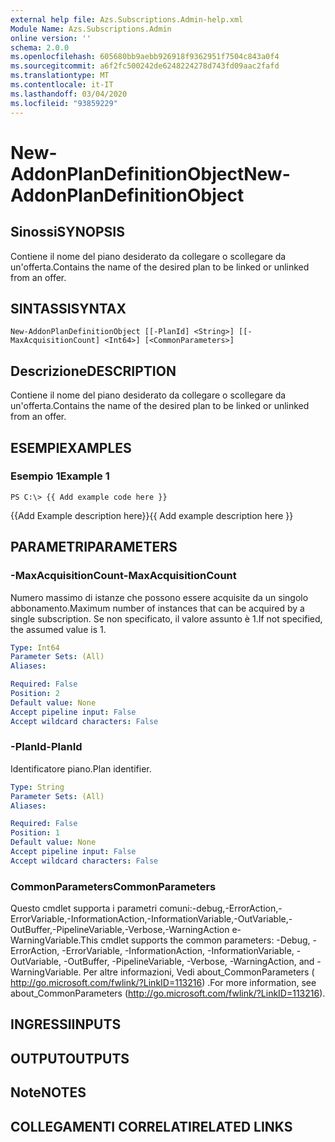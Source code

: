 ```yaml
---
external help file: Azs.Subscriptions.Admin-help.xml
Module Name: Azs.Subscriptions.Admin
online version: ''
schema: 2.0.0
ms.openlocfilehash: 605680bb9aebb926918f9362951f7504c843a0f4
ms.sourcegitcommit: a6f2fc500242de6248224278d743fd09aac2fafd
ms.translationtype: MT
ms.contentlocale: it-IT
ms.lasthandoff: 03/04/2020
ms.locfileid: "93859229"
---
```

# <span data-ttu-id="8108e-101">New-AddonPlanDefinitionObject</span><span class="sxs-lookup"><span data-stu-id="8108e-101">New-AddonPlanDefinitionObject</span></span>

## <span data-ttu-id="8108e-102">Sinossi</span><span class="sxs-lookup"><span data-stu-id="8108e-102">SYNOPSIS</span></span>
<span data-ttu-id="8108e-103">Contiene il nome del piano desiderato da collegare o scollegare da un'offerta.</span><span class="sxs-lookup"><span data-stu-id="8108e-103">Contains the name of the desired plan to be linked or unlinked from an offer.</span></span>

## <span data-ttu-id="8108e-104">SINTASSI</span><span class="sxs-lookup"><span data-stu-id="8108e-104">SYNTAX</span></span>

```
New-AddonPlanDefinitionObject [[-PlanId] <String>] [[-MaxAcquisitionCount] <Int64>] [<CommonParameters>]
```

## <span data-ttu-id="8108e-105">Descrizione</span><span class="sxs-lookup"><span data-stu-id="8108e-105">DESCRIPTION</span></span>
<span data-ttu-id="8108e-106">Contiene il nome del piano desiderato da collegare o scollegare da un'offerta.</span><span class="sxs-lookup"><span data-stu-id="8108e-106">Contains the name of the desired plan to be linked or unlinked from an offer.</span></span>

## <span data-ttu-id="8108e-107">ESEMPI</span><span class="sxs-lookup"><span data-stu-id="8108e-107">EXAMPLES</span></span>

### <span data-ttu-id="8108e-108">Esempio 1</span><span class="sxs-lookup"><span data-stu-id="8108e-108">Example 1</span></span>
```
PS C:\> {{ Add example code here }}
```

<span data-ttu-id="8108e-109">{{Add Example description here}}</span><span class="sxs-lookup"><span data-stu-id="8108e-109">{{ Add example description here }}</span></span>

## <span data-ttu-id="8108e-110">PARAMETRI</span><span class="sxs-lookup"><span data-stu-id="8108e-110">PARAMETERS</span></span>

### <span data-ttu-id="8108e-111">-MaxAcquisitionCount</span><span class="sxs-lookup"><span data-stu-id="8108e-111">-MaxAcquisitionCount</span></span>
<span data-ttu-id="8108e-112">Numero massimo di istanze che possono essere acquisite da un singolo abbonamento.</span><span class="sxs-lookup"><span data-stu-id="8108e-112">Maximum number of instances that can be acquired by a single subscription.</span></span>
<span data-ttu-id="8108e-113">Se non specificato, il valore assunto è 1.</span><span class="sxs-lookup"><span data-stu-id="8108e-113">If not specified, the assumed value is 1.</span></span>

```yaml
Type: Int64
Parameter Sets: (All)
Aliases: 

Required: False
Position: 2
Default value: None
Accept pipeline input: False
Accept wildcard characters: False
```

### <span data-ttu-id="8108e-114">-PlanId</span><span class="sxs-lookup"><span data-stu-id="8108e-114">-PlanId</span></span>
<span data-ttu-id="8108e-115">Identificatore piano.</span><span class="sxs-lookup"><span data-stu-id="8108e-115">Plan identifier.</span></span>

```yaml
Type: String
Parameter Sets: (All)
Aliases: 

Required: False
Position: 1
Default value: None
Accept pipeline input: False
Accept wildcard characters: False
```

### <span data-ttu-id="8108e-116">CommonParameters</span><span class="sxs-lookup"><span data-stu-id="8108e-116">CommonParameters</span></span>
<span data-ttu-id="8108e-117">Questo cmdlet supporta i parametri comuni:-debug,-ErrorAction,-ErrorVariable,-InformationAction,-InformationVariable,-OutVariable,-OutBuffer,-PipelineVariable,-Verbose,-WarningAction e-WarningVariable.</span><span class="sxs-lookup"><span data-stu-id="8108e-117">This cmdlet supports the common parameters: -Debug, -ErrorAction, -ErrorVariable, -InformationAction, -InformationVariable, -OutVariable, -OutBuffer, -PipelineVariable, -Verbose, -WarningAction, and -WarningVariable.</span></span> <span data-ttu-id="8108e-118">Per altre informazioni, Vedi about_CommonParameters ( http://go.microsoft.com/fwlink/?LinkID=113216) .</span><span class="sxs-lookup"><span data-stu-id="8108e-118">For more information, see about_CommonParameters (http://go.microsoft.com/fwlink/?LinkID=113216).</span></span>

## <span data-ttu-id="8108e-119">INGRESSI</span><span class="sxs-lookup"><span data-stu-id="8108e-119">INPUTS</span></span>

## <span data-ttu-id="8108e-120">OUTPUT</span><span class="sxs-lookup"><span data-stu-id="8108e-120">OUTPUTS</span></span>

## <span data-ttu-id="8108e-121">Note</span><span class="sxs-lookup"><span data-stu-id="8108e-121">NOTES</span></span>

## <span data-ttu-id="8108e-122">COLLEGAMENTI CORRELATI</span><span class="sxs-lookup"><span data-stu-id="8108e-122">RELATED LINKS</span></span>

